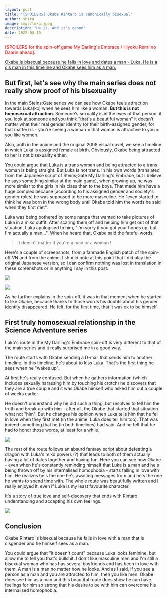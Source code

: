 ```yaml
---
layout: post
title: "[SPOILERS] Okabe Rintaro is canonically bisexual"
author: shiru
image: imgs/luka.jpeg
description: "He is. And it's canon"
date: 2022-03-10
---
```

<span style="color:red">[SPOILERS for the spin-off game My Darling's Embrace / Hiyoku Renri no Daarin ahead]</span>.

<u>Okabe is bisexual because he falls in love and dates a man - Luka. He is a cis man in this timeline and Okabe sees him as a man.</u>

## But first, let's see why the main series does not really show proof of his bisexuality

In the main Steins;Gate series we can see how Okabe feels attraction towards Luka(ko) when he sees him like a woman. **But this is not homosexual attraction**. Someone's sexuality is in the eyes of that person, if you look at someone and you think "that's a beautiful woman" it doesn't matter what their real gender identity (or their birth-assigned gender, for that matter) is - you're seeing a woman = that woman is attractive to you = you like women.

Also, both in the anime and the original 2008 visual novel, we see a timeline in which Luka is assigned female at birth. Obviously, Okabe being attracted to her is not bisexuality either.

You could argue that Luka is a trans woman and being attracted to a trans woman is being straight. But Luka is not trans. In his own words (translated from the Japanese script of Steins;Gate My Darling's Embrace, but I believe he says something similar at the main game), when growing up, he was more similar to the girls in his class than to the boys. That made him have a huge complex because [according to his assigned gender and society's gender roles] he was supposed to be more masculine. He "even started to think he was born in the wrong body until Okabe told him the words he said when they first met".

Luka was being bothered by some nanpa that wanted to take pictures of Luka in a miko outfit. After scaring them off and helping him get out of that situation, Luka apologised to him, "I'm sorry if you got your hopes up, but I'm actually a man...". When he heard that, Okabe said the fateful words,

> It doesn't matter if you're a man or a woman !

Here's a couple of screenshots, from a fanmade English patch of the spin-off VN and from the anime. I should note at this point that I did play the original Japanese version, so I can confirm nothing was lost in translation in these screenshots or in anything I say in this post.

![](https://pm1.narvii.com/7061/5c3816c8fc34509aa85fbc07119c88826436bc79r1-2048-1010v2_hq.jpg)

![](https://www.siliconera.com/wp-content/uploads/2019/12/steins-gate-my-darlings-embrace-luka-2.jpg)

As he further explains in the spin-off, it was in that moment when he started to like Okabe, because thanks to those words his doubts about his gender identity disappeared. He felt, for the first time, that it was ok to be himself.

## First truly homosexual relationship in the Science Adventure series

Luka's route in the My Darling's Embrace spin-off is very different to that of the main series and it really surprised me in a good way.

The route starts with Okabe sending a D-mail that sends him to another timeline. In this timeline, he's about to kiss Luka. That's the first thing he sees when he "wakes up". 

At first he's really confused. But when he gathers information (which includes sexually harassing him by touching his crotch) he discovers that they are a true couple and it was Okabe himself who asked him out a couple of weeks earlier.

He doesn't understand why he did such a thing, but resolves to tell him the truth and break up with him - after all, the Okabe that started that situation what not "him". But he changes his opinion when Luka tells him that he fell in love when they first met (in the anime, Luka does tell him too). That was indeed something that he (in both timelines) had said. And he felt that he had to honor those words, at least for a while.

![](https://pm1.narvii.com/7061/b0cd813ab0e2af66be4f27c3d696dfc372592c94r1-2048-1010v2_hq.jpg)

The rest of the route follows an absurd fantasy script about defeating a dragon with Luka's miko powers (?) that leads to both of them actually having a lot of dates together and having fun. Here you can see how Okabe - even when he's constantly reminding himself that Luka is a man and he's being thrown off by his internalised homophobia - starts falling in love with him. He realizes he's the one he's awaiting messages from and he's the one he wants to spend time with. The whole route was beautifully written and I really enjoyed it, even if Luka is my least favourite character.

It's a story of true love and self-discovery that ends with Rintaro understanding and accepting his own feelings.

![](https://www.siliconera.com/wp-content/uploads/2019/12/steins-gate-my-darlings-embrace-luka-4.jpg)

## Conclusion

Okabe Rintaro is bisexual because he falls in love with a man that is cisgender and he himself sees as a man.

You could argue that "it doesn't count" because Luka looks feminine, but allow me to tell you that's bullshit. I don't like masculine men and I'm still a bisexual woman who has has several boyfriends and has been in love with them. A man is a man no matter how he looks. And as I said, if you see a person as a man and you are attracted to him, then you like men. Okabe does see him as a man and this beautiful route does show he can have feelings for him so strong that his desire to be with him can overcome his internalised homophobia.
